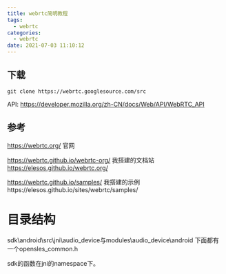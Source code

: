 ```yaml
---
title: webrtc简明教程
tags:
  - webrtc
categories:
  - webrtc
date: 2021-07-03 11:10:12
---
```


## 下载

```
git clone https://webrtc.googlesource.com/src
```

API:  https://developer.mozilla.org/zh-CN/docs/Web/API/WebRTC_API

## 参考

https://webrtc.org/  官网

https://webrtc.github.io/webrtc-org/   我搭建的文档站 https://elesos.github.io/webrtc.org/

https://webrtc.github.io/samples/       我搭建的示例https://elesos.github.io/sites/webrtc/samples/



# 目录结构

sdk\android\src\jni\audio_device与modules\audio_device\android 下面都有一个opensles_common.h

sdk的函数在jni的namespace下。

